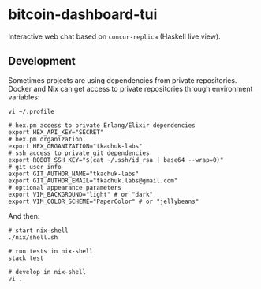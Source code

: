 # bitcoin-dashboard-tui

Interactive web chat based on `concur-replica` (Haskell live view).

## Development

Sometimes projects are using dependencies from private repositories. Docker and Nix can get access to private repositories through environment variables:

```shell
vi ~/.profile

# hex.pm access to private Erlang/Elixir dependencies
export HEX_API_KEY="SECRET"
# hex.pm organization
export HEX_ORGANIZATION="tkachuk-labs"
# ssh access to private git dependencies
export ROBOT_SSH_KEY="$(cat ~/.ssh/id_rsa | base64 --wrap=0)"
# git user info
export GIT_AUTHOR_NAME="tkachuk-labs"
export GIT_AUTHOR_EMAIL="tkachuk.labs@gmail.com"
# optional appearance parameters
export VIM_BACKGROUND="light" # or "dark"
export VIM_COLOR_SCHEME="PaperColor" # or "jellybeans"
```

And then:

```shell
# start nix-shell
./nix/shell.sh

# run tests in nix-shell
stack test

# develop in nix-shell
vi .
```
